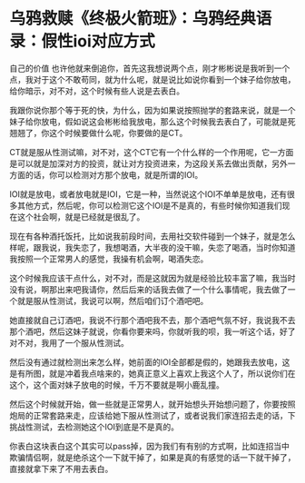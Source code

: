 # 乌鸦救赎《终极火箭班》：乌鸦经典语录：假性ioi对应方式

自己的价值 也许他就来倒追你，首先这我想说两个点，刚才彬彬说是我听到一个点，我对于这个不敢苟同，就为什么呢，就是说比如说你看到一个妹子给你放电，给你暗示，对不对，这个时候有些人说是去表白。

我跟你说你那个等于死的快，为什么，因为如果说按照抛学的套路来说，就是一个妹子给你放电，假如说这会彬彬给我放电，那么这个时候我去表白了，可能就是死翘翘了，你这个时候要做什么呢，你要做的是CT。

CT就是服从性测试嘛，对不对，这个CT它有一个什么样的一个作用呢，它一方面是可以就是加深对方的投资，就让对方投资进来，为这段关系去做出贡献，另外一方面的话，你可以检测对方那个放电，就是所谓的IOI。

IOI就是放电，或者放电就是IOI，它是一种，当然说这个IOI不单单是放电，还有很多其他方式，然后呢，你可以检测它这个IOI是不是真的，有些时候你知道我们现在这个社会啊，就是已经就是很乱了。

现在有各种酒托饭托，比如说我前段时间，去用社交软件碰到一个妹子，就是怎么样呢，跟我说，我失恋了，我想喝酒，大半夜的没干嘛，失恋了喝酒，当时你知道我按照一个正常男人的感觉，我操有机会啊，喝酒失恋。

这个时候我应该干点什么，对不对，而是这就因为就是经验比较丰富了嘛，我当时没有说，啊那出来吧我请你，然后后来的话我去做了一个什么事情呢，我去做了一个就是服从性测试，我说可以啊，然后咱们订个酒吧吧。

她直接就自己订酒吧，我说不行那个酒吧我不去，那个酒吧气氛不好，我说我不去那个酒吧，然后这妹子就说，你看你要来吗，你就听我的呗，我一听这个话，好了对不对，我用了一个服从性测试。

然后没有通过就检测出来怎么样，她前面的IOI全部都是假的，她跟我去放电，这是有所图，就是冲着我点啥来的，她真正意义上喜欢上我这个人了，所以说你们在这个，这个面对妹子放电的时候，千万不要就是啊小鹿乱撞。

然后这个时候就开始，做一些就是正常男人，就开始想头开始想问题了，你要按照炮局的正常套路来走，应该给她下服从性测试了，或者说我们家连招去走的话，下挑战性测试，去检测她这个IOI到底是不是真的。

你表白这块表白这个其实可以pass掉，因为我们有有别的方式啊，比如连招当中欺骗情侣啊，就是绝杀这个一下就干掉了，如果是真的有感觉的话一下就干掉了，直接就拿下来了不用去表白。

